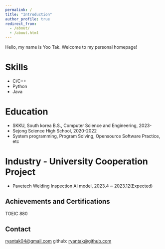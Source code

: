 ```yaml
---
permalink: /
title: "Introduction"
author_profile: true
redirect_from: 
  - /about/
  - /about.html
---
```


Hello, my name is Yoo Tak. Welcome to my personal homepage!


Skills
======
* C/C++
* Python
* Java

Education
======
* SKKU, South korea B.S., Computer Science and Engineering, 2023-
* Sejong Science High School, 2020-2022
* System programming, Program Solving, Opensource Software Practice, etc

Industry - University Cooperation Project
======
* Pavetech Welding Inspection AI model, 2023.4 ~ 2023.12(Expected)

Achievements and Certifications
------
TOEIC 880

Contact
------
ryantak04@gmail.com
github: ryantak@github.com